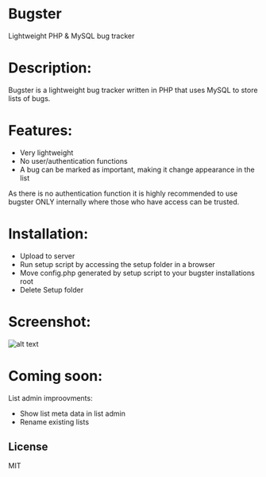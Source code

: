 Bugster
=======

Lightweight PHP &amp; MySQL bug tracker

Description:
============

Bugster is a lightweight bug tracker written in PHP that uses MySQL to store lists of bugs.

Features:
=========

- Very lightweight
- No user/authentication functions
- A bug can be marked as important, making it change appearance in the list

As there is no authentication function it is highly recommended to use bugster ONLY internally where those who have access can be trusted.

Installation:
============

- Upload to server
- Run setup script by accessing the setup folder in a browser
- Move config.php generated by setup script to your bugster installations root
- Delete Setup folder

Screenshot:
===========
![alt text](https://raw.githubusercontent.com/DukeW/Bugster/master/screenshot.png "Screenshot")

Coming soon:
============

List admin improovments:

- Show list meta data in list admin
- Rename existing lists


License
----

MIT

